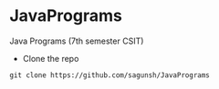 # JavaPrograms
Java Programs (7th semester CSIT)

- Clone the repo
```
git clone https://github.com/sagunsh/JavaPrograms
```
